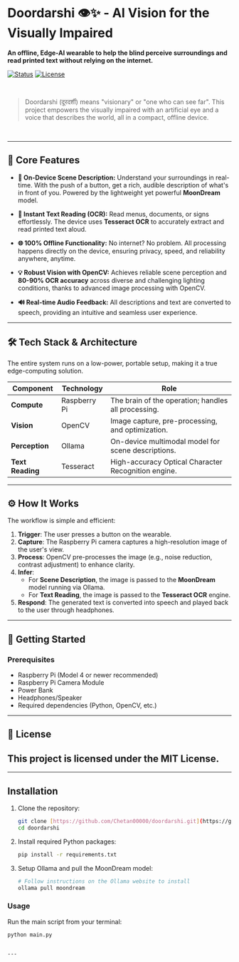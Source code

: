 # Doordarshi 👁️✨ - AI Vision for the Visually Impaired

**An offline, Edge-AI wearable to help the blind perceive surroundings and read printed text without relying on the internet.**

[![Status](https://img.shields.io/badge/status-active-success.svg)]()
[![License](https://img.shields.io/badge/license-MIT-blue.svg)](/LICENSE)

<br>

> Doordarshi (दूरदर्शी) means "visionary" or "one who can see far". This project empowers the visually impaired with an artificial eye and a voice that describes the world, all in a compact, offline device.

<br>


---

## 🚀 Core Features

* **🤖 On-Device Scene Description:** Understand your surroundings in real-time. With the push of a button, get a rich, audible description of what's in front of you. Powered by the lightweight yet powerful **MoonDream** model.

* **📄 Instant Text Reading (OCR):** Read menus, documents, or signs effortlessly. The device uses **Tesseract OCR** to accurately extract and read printed text aloud.

* **🌐 100% Offline Functionality:** No internet? No problem. All processing happens directly on the device, ensuring privacy, speed, and reliability anywhere, anytime.

* **💡 Robust Vision with OpenCV:** Achieves reliable scene perception and **80-90% OCR accuracy** across diverse and challenging lighting conditions, thanks to advanced image processing with OpenCV.

* **🔊 Real-time Audio Feedback:** All descriptions and text are converted to speech, providing an intuitive and seamless user experience.

---

## 🛠️ Tech Stack & Architecture

The entire system runs on a low-power, portable setup, making it a true edge-computing solution.

| Component | Technology | Role |
|---|---|---|
| **Compute** | Raspberry Pi | The brain of the operation; handles all processing. |
| **Vision** | OpenCV | Image capture, pre-processing, and optimization. |
| **Perception** | Ollama | On-device multimodal model for scene descriptions. |
| **Text Reading**| Tesseract| High-accuracy Optical Character Recognition engine. |

---

## ⚙️ How It Works

The workflow is simple and efficient:

1.  **Trigger**: The user presses a button on the wearable.
2.  **Capture**: The Raspberry Pi camera captures a high-resolution image of the user's view.
3.  **Process**: OpenCV pre-processes the image (e.g., noise reduction, contrast adjustment) to enhance clarity.
4.  **Infer**:
    * For **Scene Description**, the image is passed to the **MoonDream** model running via Ollama.
    * For **Text Reading**, the image is passed to the **Tesseract OCR** engine.
5.  **Respond**: The generated text is converted into speech and played back to the user through headphones.

---

## 🚀 Getting Started

### Prerequisites

* Raspberry Pi (Model 4 or newer recommended)
* Raspberry Pi Camera Module
* Power Bank
* Headphones/Speaker
* Required dependencies (Python, OpenCV, etc.)

---
## 📄 License
This project is licensed under the MIT License.
---

---
## Installation

1.  Clone the repository:
    ```bash
    git clone [https://github.com/Chetan00000/doordarshi.git](https://github.com/Chetan00000/doordarshi.git)
    cd doordarshi
    ```

2.  Install required Python packages:
    ```bash
    pip install -r requirements.txt
    ```

3.  Setup Ollama and pull the MoonDream model:
    ```bash
    # Follow instructions on the Ollama website to install
    ollama pull moondream
    ```

### Usage

Run the main script from your terminal:
```bash
python main.py


---


